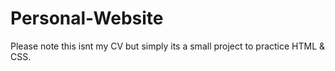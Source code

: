 # Personal-Website
Please note this isnt my CV but simply its a small project to practice HTML & CSS.
